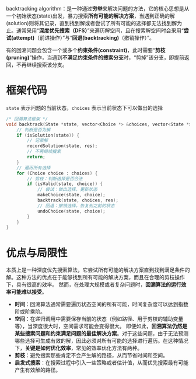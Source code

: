 backtracking algorithm：是一种通过**穷举**来解决问题的方法，它的核心思想是从一个初始状态(state)出发，暴力搜索**所有可能的解决方案**，当遇到正确的解(solution)则将其记录，直到找到解或者尝试了所有可能的选择都无法找到解为止。通常采用“**深度优先搜索（DFS）**”来遍历解空间，且在搜索解空间时会采用“**尝试(attempt)**（前进操作）”与“**回退(backtracking)**（撤销操作）”。

有的回溯问题会包含一个或多个**约束条件(constraint)**，此时需要“**剪枝(pruning)**”操作，当遇到**不满足约束条件的搜索分支**时，“剪掉”该分支，即提前返回，不再继续搜索该分支。
# 框架代码
`state` 表示问题的当前状态，`choices` 表示当前状态下可以做出的选择
```cpp
/* 回溯算法框架 */
void backtrack(State *state, vector<Choice *> &choices, vector<State *> &res) {
    // 判断是否为解
    if (isSolution(state)) {
        // 记录解
        recordSolution(state, res);
        // 不再继续搜索
        return;
    }
    // 遍历所有选择
    for (Choice choice : choices) {
        // 剪枝：判断选择是否合法
        if (isValid(state, choice)) {
            // 尝试：做出选择，更新状态
            makeChoice(state, choice);
            backtrack(state, choices, res);
            // 回退：撤销选择，恢复到之前的状态
            undoChoice(state, choice);
        }
    }
}
```

# 优点与局限性
本质上是一种深度优先搜索算法，它尝试所有可能的解决方案直到找到满足条件的解。这种方法的优点在于能够找到所有可能的解决方案，而且在合理的剪枝操作下，具有很高的效率。
然而，在处理大规模或者复杂问题时，**回溯算法的运行效率可能难以接受**。
- **时间**：回溯算法通常需要遍历状态空间的所有可能，时间复杂度可以达到指数阶或阶乘阶。
- **空间**：在递归调用中需要保存当前的状态（例如路径、用于剪枝的辅助变量等），当深度很大时，空间需求可能会变得很大。
即便如此，**回溯算法仍然是某些搜索问题和约束满足问题的最佳解决方案**。对于这些问题，由于无法预测哪些选择可生成有效的解，因此必须对所有可能的选择进行遍历。在这种情况下，**关键是如何优化效率**，常见的效率优化方法有两种。
- **剪枝**：避免搜索那些肯定不会产生解的路径，从而节省时间和空间。
- **启发式搜索**：在搜索过程中引入一些策略或者估计值，从而优先搜索最有可能产生有效解的路径。
